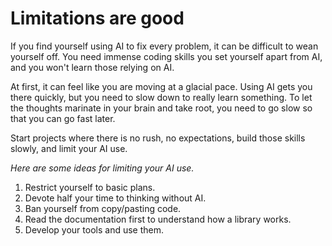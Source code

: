 # Limitations are good
If you find yourself using AI to fix every problem, it can be difficult to wean yourself off. You need immense coding skills you set yourself apart from AI, and you won't learn those relying on AI.

At first, it can feel like you are moving at a glacial pace. Using AI gets you there quickly, but you need to slow down to really learn something. To let the thoughts marinate in your brain and take root, you need to go slow so that you can go fast later.

Start projects where there is no rush, no expectations, build those skills slowly, and limit your AI use.

*Here are some ideas for limiting your AI use.*
1. Restrict yourself to basic plans.
2. Devote half your time to thinking without AI.
3. Ban yourself from copy/pasting code.
4. Read the documentation first to understand how a library works.
5. Develop your tools and use them.
